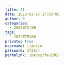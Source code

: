 ```yaml
---
title: 41
date: 2022-02-15 17:00:00
author: 0
categories: 
  - 2022双节48H
tags: 
  - 2022双节48H
private: true
username: jianxin
password: 3f2124
permalink: /pages/fa82d6/
---
```


